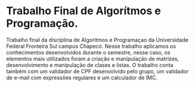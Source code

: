 # Trabalho Final de Algorítmos e Programação.

Trabalho final da disciplina de Algorítmos e Programaçao da Universidade Federal Fronteira Sul campus Chapecó. Nesse trabalho aplicamos os conhecimentos desenvolvidos durante o semestre, nesse caso, os elementos mais utilizados foram a criação e manipulação de matrizes, desenvolvimento e manipulação de clases e listas. O trabalho conta também com um validador de CPF desenvolvido pelo grupo, um validador de e-mail com expressões regulares e um calculador de IMC.  
